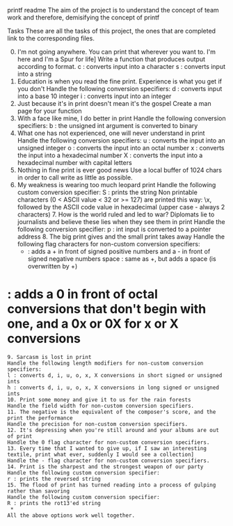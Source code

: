 printf readme
The aim of the project is to understand the concept of team work and therefore, demisifying the concept of printf

Tasks
These are all the tasks of this project, the ones that are completed link to the corresponding files.

0. I'm not going anywhere. You can print that wherever you want to. I'm here and I'm a Spur for life]
Write a function that produces output according to format.
c : converts input into a character
s : converts input into a string
1. Education is when you read the fine print. Experience is what you get if you don't
Handle the following conversion specifiers:
d : converts input into a base 10 integer
i : converts input into an integer
2. Just because it's in print doesn't mean it's the gospel
Create a man page for your function
3. With a face like mine, I do better in print
Handle the following conversion specifiers:
b : the unsigned int argument is converted to binary
4. What one has not experienced, one will never understand in print
Handle the following conversion specifiers:
u : converts the input into an unsigned integer
o : converts the input into an octal number
x : converts the input into a hexadecimal number
X : converts the input into a hexadecimal number with capital letters
5. Nothing in fine print is ever good news
Use a local buffer of 1024 chars in order to call write as little as possible.
6. My weakness is wearing too much leopard print
Handle the following custom conversion specifier:
S : prints the string
Non printable characters (0 < ASCII value < 32 or >= 127) are printed this way: \x, followed by the ASCII code value in hexadecimal (upper case - always 2 characters)
	7. How is the world ruled and led to war? Diplomats lie to journalists and believe these lies when they see them in print
	Handle the following conversion specifier:
	p : int input is converted to a pointer address
	8. The big print gives and the small print takes away
	Handle the following flag characters for non-custom conversion specifiers:
	+ : adds a + in front of signed positive numbers and a - in front of signed negative numbers
	space : same as +, but adds a space (is overwritten by +)
# : adds a 0 in front of octal conversions that don't begin with one, and a 0x or 0X for x or X conversions
	9. Sarcasm is lost in print
	Handle the following length modifiers for non-custom conversion specifiers:
	l : converts d, i, u, o, x, X conversions in short signed or unsigned ints
	h : converts d, i, u, o, x, X conversions in long signed or unsigned ints
	10. Print some money and give it to us for the rain forests
	Handle the field width for non-custom conversion specifiers.
	11. The negative is the equivalent of the composer's score, and the print the performance
	Handle the precision for non-custom conversion specifiers.
	12. It's depressing when you're still around and your albums are out of print
	Handle the 0 flag character for non-custom conversion specifiers.
	13. Every time that I wanted to give up, if I saw an interesting textile, print what ever, suddenly I would see a collection]
	Handle the - flag character for non-custom conversion specifiers.
	14. Print is the sharpest and the strongest weapon of our party
	Handle the following custom conversion specifier:
	r : prints the reversed string
	15. The flood of print has turned reading into a process of gulping rather than savoring
	Handle the following custom conversion specifier:
	R : prints the rot13'ed string
	 *
	All the above options work well together.
